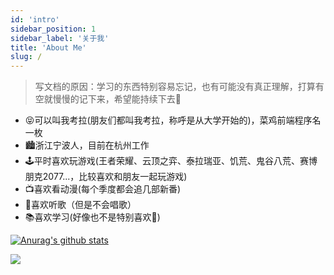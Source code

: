 ```yaml
---
id: 'intro'
sidebar_position: 1
sidebar_label: '关于我'
title: 'About Me'
slug: /
---
```


> 写文档的原因：学习的东西特别容易忘记，也有可能没有真正理解，打算有空就慢慢的记下来，希望能持续下去🥲

- 😝可以叫我考拉(朋友们都叫我考拉，称呼是从大学开始的)，菜鸡前端程序名一枚
- 🏙️浙江宁波人，目前在杭州工作
- 🕹️平时喜欢玩游戏(王者荣耀、云顶之弈、泰拉瑞亚、饥荒、鬼谷八荒、赛博朋克2077...，比较喜欢和朋友一起玩游戏)
- 📺喜欢看动漫(每个季度都会追几部新番)
- 🎵喜欢听歌（但是不会唱歌）
- 📚喜欢学习(好像也不是特别喜欢🤣)

[![Anurag's github stats](https://github-readme-stats.vercel.app/api?username=wuyuehui)](https://github.com/anuraghazra/github-readme-stats)

![](https://visitor-badge.glitch.me/badge?page_id=wuyuehui)
